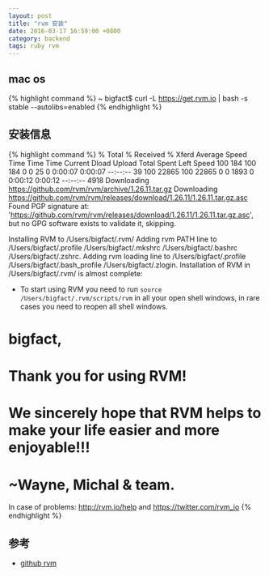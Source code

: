 ```yaml
---
layout: post
title: "rvm 安装"
date: 2016-03-17 16:59:00 +0800
category: backend
tags: ruby rvm
---
```


## mac os
{% highlight command %}
~ bigfact$ curl -L https://get.rvm.io | bash -s stable --autolibs=enabled
{% endhighlight %}

## 安装信息
{% highlight command %}
  % Total    % Received % Xferd  Average Speed   Time    Time     Time  Current
                                 Dload  Upload   Total   Spent    Left  Speed
100   184  100   184    0     0     25      0  0:00:07  0:00:07 --:--:--    39
100 22865  100 22865    0     0   1893      0  0:00:12  0:00:12 --:--:--  4918
Downloading https://github.com/rvm/rvm/archive/1.26.11.tar.gz
Downloading https://github.com/rvm/rvm/releases/download/1.26.11/1.26.11.tar.gz.asc
Found PGP signature at: 'https://github.com/rvm/rvm/releases/download/1.26.11/1.26.11.tar.gz.asc',
but no GPG software exists to validate it, skipping.

Installing RVM to /Users/bigfact/.rvm/
    Adding rvm PATH line to /Users/bigfact/.profile /Users/bigfact/.mkshrc /Users/bigfact/.bashrc /Users/bigfact/.zshrc.
    Adding rvm loading line to /Users/bigfact/.profile /Users/bigfact/.bash_profile /Users/bigfact/.zlogin.
Installation of RVM in /Users/bigfact/.rvm/ is almost complete:

  * To start using RVM you need to run `source /Users/bigfact/.rvm/scripts/rvm`
    in all your open shell windows, in rare cases you need to reopen all shell windows.

# bigfact,
#
#   Thank you for using RVM!
#   We sincerely hope that RVM helps to make your life easier and more enjoyable!!!
#
# ~Wayne, Michal & team.

In case of problems: http://rvm.io/help and https://twitter.com/rvm_io
{% endhighlight %}

## 参考
* [github rvm](https://github.com/rvm/rvm)